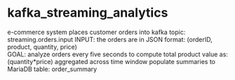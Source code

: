 # kafka_streaming_analytics
e-commerce system places customer orders into kafka topic: streaming.orders.input 
INPUT: the orders are in JSON format: (orderID, product, quantity, price)  
GOAL:  analyze orders every five seconds to compute total product value as: (quantity*price)  aggregated across time window
populate summaries to MariaDB table: order_summary
